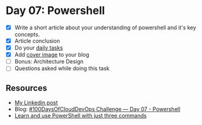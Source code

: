 # Day 07: Powershell

- [x] Write a short article about your understanding of powershell and it's key concepts.
- [x] Article conclusion
- [x] Do your [daily tasks](https://github.com/agcdtmr/100DaysOfCloudDevOps/blob/main/README.md#do-the-work-work-work-work)
- [x] Add [cover image](https://coverview.vercel.app/editor) to your blog
- [ ] Bonus: Architecture Design
- [ ] Questions asked while doing this task

## Resources

- [My Linkedin post](https://www.linkedin.com/posts/anjgcd_100daysofclouddevops-100daysofcode-90daysofdevops-activity-7299801941922963456-JI7-?utm_source=share&utm_medium=member_desktop&rcm=ACoAAC1_l4gBJCuGeMC6gbVwF7iYbXvPuV-KSi8)
- Blog: [#100DaysOfCloudDevOps Challenge — Day 07 - Powershell](https://anj.hashnode.dev/100daysofclouddevops-challenge-day-07-powershell)
- [Learn and use PowerShell with just three commands](https://www.youtube.com/watch?v=cDcS6iL1G4I&t=29s)
